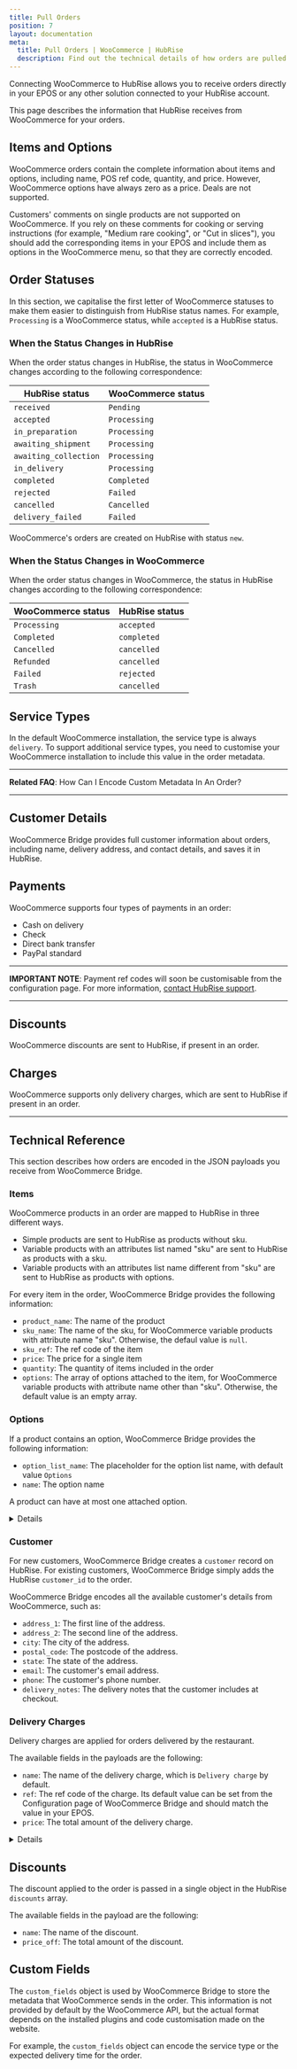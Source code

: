 ```yaml
---
title: Pull Orders
position: 7
layout: documentation
meta:
  title: Pull Orders | WooCommerce | HubRise
  description: Find out the technical details of how orders are pulled from WooCommerce into HubRise, which fields are passed and which are not.
---
```


Connecting WooCommerce to HubRise allows you to receive orders directly in your EPOS or any other solution connected to your HubRise account.

This page describes the information that HubRise receives from WooCommerce for your orders.

## Items and Options

WooCommerce orders contain the complete information about items and options, including name, POS ref code, quantity, and price. However, WooCommerce options have always zero as a price. Deals are not supported.

Customers' comments on single products are not supported on WooCommerce. If you rely on these comments for cooking or serving instructions (for example, "Medium rare cooking", or "Cut in slices"), you should add the corresponding items in your EPOS and include them as options in the WooCommerce menu, so that they are correctly encoded.

## Order Statuses

In this section, we capitalise the first letter of WooCommerce statuses to make them easier to distinguish from HubRise status names. For example, `Processing` is a WooCommerce status, while `accepted` is a HubRise status.

### When the Status Changes in HubRise

When the order status changes in HubRise, the status in WooCommerce changes according to the following correspondence:

| HubRise status        | WooCommerce status |
| --------------------- | ------------------ |
| `received`            | `Pending`          |
| `accepted`            | `Processing`       |
| `in_preparation`      | `Processing`       |
| `awaiting_shipment`   | `Processing`       |
| `awaiting_collection` | `Processing`       |
| `in_delivery`         | `Processing`       |
| `completed`           | `Completed`        |
| `rejected`            | `Failed`           |
| `cancelled`           | `Cancelled`        |
| `delivery_failed`     | `Failed`           |

WooCommerce's orders are created on HubRise with status `new`.

### When the Status Changes in WooCommerce

When the order status changes in WooCommerce, the status in HubRise changes according to the following correspondence:

| WooCommerce status | HubRise status |
| ------------------ | -------------- |
| `Processing`       | `accepted`     |
| `Completed`        | `completed`    |
| `Cancelled`        | `cancelled`    |
| `Refunded`         | `cancelled`    |
| `Failed`           | `rejected`     |
| `Trash`            | `cancelled`    |

## Service Types

In the default WooCommerce installation, the service type is always `delivery`. To support additional service types, you need to customise your WooCommerce installation to include this value in the order metadata.

---

**Related FAQ**: <Link to="/apps/woocommerce/faqs/encode-custom-metadata/">How Can I Encode Custom Metadata In An Order?</Link>

---

## Customer Details

WooCommerce Bridge provides full customer information about orders, including name, delivery address, and contact details, and saves it in HubRise.

## Payments

WooCommerce supports four types of payments in an order:

- Cash on delivery
- Check
- Direct bank transfer
- PayPal standard

---

**IMPORTANT NOTE**: Payment ref codes will soon be customisable from the configuration page. For more information, [contact HubRise support](mailto:support@hubrise.com).

---

## Discounts

WooCommerce discounts are sent to HubRise, if present in an order.

## Charges

WooCommerce supports only delivery charges, which are sent to HubRise if present in an order.

---

## Technical Reference

This section describes how orders are encoded in the JSON payloads you receive from WooCommerce Bridge.

### Items

WooCommerce products in an order are mapped to HubRise in three different ways.

- Simple products are sent to HubRise as products without sku.
- Variable products with an attributes list named "sku" are sent to HubRise as products with a sku.
- Variable products with an attributes list name different from "sku" are sent to HubRise as products with options.

For every item in the order, WooCommerce Bridge provides the following information:

- `product_name`: The name of the product
- `sku_name`: The name of the sku, for WooCommerce variable products with attribute name "sku". Otherwise, the defaul value is `null`.
- `sku_ref`: The ref code of the item
- `price`: The price for a single item
- `quantity`: The quantity of items included in the order
- `options`: The array of options attached to the item, for WooCommerce variable products with attribute name other than "sku". Otherwise, the default value is an empty array.

### Options

If a product contains an option, WooCommerce Bridge provides the following information:

- `option_list_name`: The placeholder for the option list name, with default value `Options`
- `name`: The option name

A product can have at most one attached option.

<details>

Below is a sample payload containing a single item with an option.

```json
"items": [
  {
    "product_name": "Vegan Vegetarian - 18inch Classic",
    "sku_name": null,
    "sku_ref": "vegan_vegetarian_a18inch_classic",
    "price": "19.95 EUR",
    "quantity": "1",
    "tax_rate": null,
    "options": [
      {
        "option_list_name": "Options",
        "name": "18inch Classic"
      }
    ]
  }
]
```

</details>

### Customer

For new customers, WooCommerce Bridge creates a `customer` record on HubRise. For existing customers, WooCommerce Bridge simply adds the HubRise `customer_id` to the order.

WooCommerce Bridge encodes all the available customer's details from WooCommerce, such as:

- `address_1`: The first line of the address.
- `address_2`: The second line of the address.
- `city`: The city of the address.
- `postal_code`: The postcode of the address.
- `state`: The state of the address.
- `email`: The customer's email address.
- `phone`: The customer's phone number.
- `delivery_notes`: The delivery notes that the customer includes at checkout.

### Delivery Charges

Delivery charges are applied for orders delivered by the restaurant.

The available fields in the payloads are the following:

- `name`: The name of the delivery charge, which is `Delivery charge` by default.
- `ref`: The ref code of the charge. Its default value can be set from the Configuration page of WooCommerce Bridge and should match the value in your EPOS.
- `price`: The total amount of the delivery charge.

<details>

Below is a sample payload for charges.

```json
"charges": [
  {
    "name": "Delivery charge",
    "ref": "1111",
    "price": "3.50 EUR"
  }
]
```

</details>

## Discounts

The discount applied to the order is passed in a single object in the HubRise `discounts` array.

The available fields in the payload are the following:

- `name`: The name of the discount.
- `price_off`: The total amount of the discount.

## Custom Fields

The `custom_fields` object is used by WooCommerce Bridge to store the metadata that WooCommerce sends in the order. This information is not provided by default by the WooCommerce API, but the actual format depends on the installed plugins and code customisation made on the website.

For example, the `custom_fields` object can encode the service type or the expected delivery time for the order.
